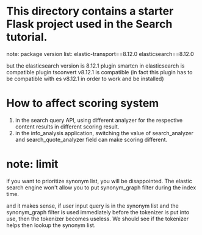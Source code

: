 # This directory contains a starter Flask project used in the Search tutorial.

note:
package version list:
elastic-transport==8.12.0
elasticsearch==8.12.0

but the elasticsearch version is 8.12.1
plugin smartcn in elasticsearch is compatible
plugin tsconvert v8.12.1 is compatible (in fact this plugin has to be compatible with es v8.12.1 in order to work and be installed)

# How to affect scoring system

1. in the search query API, using different analyzer for the respective content results in different scoring result.
2. in the info_analysis application, switching the value of search_analyzer and search_quote_analyzer field can make scoring different.

# note: limit

if you want to prioritize synonym list, you will be disappointed. The elastic search engine won't allow you to put synonym_graph filter during the index time.

and it makes sense, if user input query is in the synonym list and the synonym_graph filter is used immediately before the tokenizer is put into use, then the tokenizer becomes useless. We should see if the tokenizer helps then lookup the synonym list.
